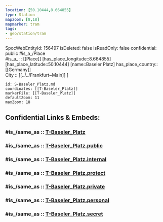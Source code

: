 ```yaml
---
location: [50.10444,8.664855] 
type: Station 
mapzoom: [8,18] 
mapmarker: tram 
tags:
- geo/station/tram
---
```

SpocWebEntityId: 156497
isDeleted: false
isReadOnly: false
confidential: public
#is_a_/Place  
#is_a_ :: [[Place]] 
[has_place_longitude::8.664855] 
[has_place_latitude::50.10444] 
[name::Baseler Platz] 
has_place_country:: [[Germany]]  
City :: [[../../Frankfurt~Main]] ] 


```leaflet
id: S-Baseler_Platz.md
coordinates: [[T-Baseler_Platz]] 
markerFile: [[T-Baseler_Platz]] 
defaultZoom: 11 
maxZoom: 18
```


## Confidential Links & Embeds: 

### #is_/same_as :: [T-Baseler_Platz](/_Standards/Earth/Continent/Europe/Europe~Central/Germany/Germany~West/Hessen/counties~Hessen/Frankfurt~Main/Stations-FFM~T/T-Baseler_Platz.md) 

### #is_/same_as :: [T-Baseler_Platz.public](/_public/Earth/Continent/Europe/Europe~Central/Germany/Germany~West/Hessen/counties~Hessen/Frankfurt~Main/Stations-FFM~T/T-Baseler_Platz.public.md) 

### #is_/same_as :: [T-Baseler_Platz.internal](/_internal/Earth/Continent/Europe/Europe~Central/Germany/Germany~West/Hessen/counties~Hessen/Frankfurt~Main/Stations-FFM~T/T-Baseler_Platz.internal.md) 

### #is_/same_as :: [T-Baseler_Platz.protect](/_protect/Earth/Continent/Europe/Europe~Central/Germany/Germany~West/Hessen/counties~Hessen/Frankfurt~Main/Stations-FFM~T/T-Baseler_Platz.protect.md) 

### #is_/same_as :: [T-Baseler_Platz.private](/_private/Earth/Continent/Europe/Europe~Central/Germany/Germany~West/Hessen/counties~Hessen/Frankfurt~Main/Stations-FFM~T/T-Baseler_Platz.private.md) 

### #is_/same_as :: [T-Baseler_Platz.personal](/_personal/Earth/Continent/Europe/Europe~Central/Germany/Germany~West/Hessen/counties~Hessen/Frankfurt~Main/Stations-FFM~T/T-Baseler_Platz.personal.md) 

### #is_/same_as :: [T-Baseler_Platz.secret](/_secret/Earth/Continent/Europe/Europe~Central/Germany/Germany~West/Hessen/counties~Hessen/Frankfurt~Main/Stations-FFM~T/T-Baseler_Platz.secret.md)

